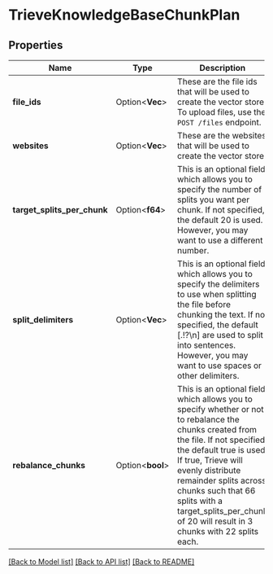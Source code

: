# TrieveKnowledgeBaseChunkPlan

## Properties

Name | Type | Description | Notes
------------ | ------------- | ------------- | -------------
**file_ids** | Option<**Vec<String>**> | These are the file ids that will be used to create the vector store. To upload files, use the `POST /files` endpoint. | [optional]
**websites** | Option<**Vec<String>**> | These are the websites that will be used to create the vector store. | [optional]
**target_splits_per_chunk** | Option<**f64**> | This is an optional field which allows you to specify the number of splits you want per chunk. If not specified, the default 20 is used. However, you may want to use a different number. | [optional]
**split_delimiters** | Option<**Vec<String>**> | This is an optional field which allows you to specify the delimiters to use when splitting the file before chunking the text. If not specified, the default [.!?\\n] are used to split into sentences. However, you may want to use spaces or other delimiters. | [optional]
**rebalance_chunks** | Option<**bool**> | This is an optional field which allows you to specify whether or not to rebalance the chunks created from the file. If not specified, the default true is used. If true, Trieve will evenly distribute remainder splits across chunks such that 66 splits with a target_splits_per_chunk of 20 will result in 3 chunks with 22 splits each. | [optional]

[[Back to Model list]](../README.md#documentation-for-models) [[Back to API list]](../README.md#documentation-for-api-endpoints) [[Back to README]](../README.md)


